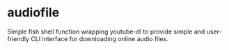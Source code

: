 # audiofile
Simple fish shell function wrapping youtube-dl to provide simple and user-friendly CLI interface for downloading online audio files.
